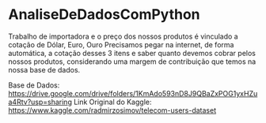 # AnaliseDeDadosComPython
Trabalho de importadora e o preço dos nossos produtos é vinculado a cotação de Dólar, Euro, Ouro
Precisamos pegar na internet, de forma automática, a cotação desses 3 itens e saber quanto devemos cobrar pelos nossos produtos, considerando uma margem de contribuição que temos na nossa base de dados.

Base de Dados: https://drive.google.com/drive/folders/1KmAdo593nD8J9QBaZxPOG1yxHZua4Rtv?usp=sharing
Link Original do Kaggle: https://www.kaggle.com/radmirzosimov/telecom-users-dataset
